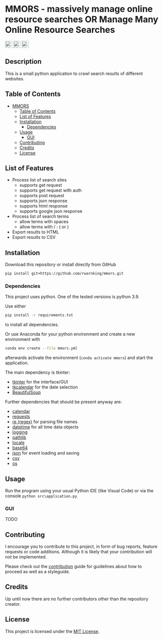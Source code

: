 # MMORS - massively manage online resource searches OR Manage Many Online Resource Searches

[<img alt="Linting status of master" src="https://img.shields.io/github/actions/workflow/status/rwarnking/mmors/linter.yml?label=Linter&style=for-the-badge" height="23">](https://github.com/marketplace/actions/super-linter)
[<img alt="Version" src="https://img.shields.io/github/v/release/rwarnking/mmors?style=for-the-badge" height="23">](https://github.com/rwarnking/mmors/releases/latest)
[<img alt="Licence" src="https://img.shields.io/github/license/rwarnking/mmors?style=for-the-badge" height="23">](https://github.com/rwarnking/mmors/blob/main/LICENSE)

## Description
This is a small python application to crawl search results of different websites.

## Table of Contents
- [MMORS](#mmors---massively-manage-online-resource-searches-OR-Manage-Many-Online-Resource-Searches)
  - [Table of Contents](#table-of-contents)
  - [List of Features](#list-of-features)
  - [Installation](#installation)
    - [Dependencies](#dependencies)
  - [Usage](#usage)
    - [GUI](#gui)
  - [Contributing](#contributing)
  - [Credits](#credits)
  - [License](#license)

## List of Features

- Process list of search sites
  - supports get request
  - supports get request with auth
  - supports post request
  - supports json response
  - supports html response
  - supports google json response
- Process list of search terms
  - allow terms with spaces
  - allow terms with / : ( or )
- Export results to HTML
- Export results to CSV

## Installation

Download this repository or install directly from GitHub
```bash
pip install git+https://github.com/rwarnking/mmors.git
```

### Dependencies

This project uses python. One of the tested versions is python 3.9.

Use either
```bash
pip install -r requirements.txt
```
to install all dependencies.

Or use Anaconda for your python environment and create a new environment with
```bash
conda env create --file mmors.yml
```
afterwards activate the environment (`conda activate mmors`) and start the application.

The main dependency is tkinter:
* [tkinter](https://docs.python.org/3/library/tkinter.html) for the interface/GUI
* [tkcalendar](https://pypi.org/project/tkcalendar/) for the date selection
* [BeautifulSoup](https://docs.python.org/3/library/pathlib.html)

Further dependencies that should be present anyway are:
* [calendar](https://docs.python.org/3/library/calendar.html)
* [requests](https://docs.python.org/3/library/requests.html)
* [re (regex)](https://docs.python.org/3/library/re.html) for parsing file names
* [datetime](https://docs.python.org/3/library/datetime.html) for all time data objects
* [logging](https://docs.python.org/3/library/logging.html)
* [pathlib](https://docs.python.org/3/library/pathlib.html)
* [locale](https://docs.python.org/3/library/locale.html)
* [base64](https://docs.python.org/3/library/base64.html)
* [json](https://docs.python.org/3/library/json.html) for event loading and saving
* [csv](https://docs.python.org/3/library/csv.html)
* [os](https://docs.python.org/3/library/os.html)

## Usage

Run the program using your usual Python IDE (like Visual Code) or via the console `python src\application.py`

### GUI

TODO

## Contributing

I encourage you to contribute to this project, in form of bug reports, feature requests
or code additions. Although it is likely that your contribution will not be implemented.

Please check out the [contribution](docs/CONTRIBUTING.md) guide for guidelines about how to proceed
as well as a styleguide.

## Credits
Up until now there are no further contributors other than the repository creator.

## License
This project is licensed under the [MIT License](LICENSE).
